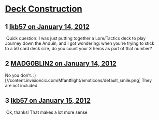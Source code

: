 # [Deck Construction](https://community.fantasyflightgames.com/topic/58949-deck-construction/)

## 1 [lkb57 on January 14, 2012](https://community.fantasyflightgames.com/topic/58949-deck-construction/?do=findComment&comment=579337)

 Quick question: I was just putting together a Lore/Tactics deck to play Journey down the Anduin, and I got wondering: when you're trying to stick to a 50 card deck size, do you count your 3 heros as part of that number?

## 2 [MADG0BLIN2 on January 14, 2012](https://community.fantasyflightgames.com/topic/58949-deck-construction/?do=findComment&comment=579339)

No you don't. :) [//content.invisioncic.com/Mfantflight/emoticons/default_smile.png] They are not included.

## 3 [lkb57 on January 15, 2012](https://community.fantasyflightgames.com/topic/58949-deck-construction/?do=findComment&comment=579561)

 Ok, thanks! That makes a lot more sense

